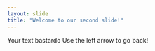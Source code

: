 ```yaml
---
layout: slide
title: "Welcome to our second slide!"
---
```

Your text bastardo
Use the left arrow to go back!
